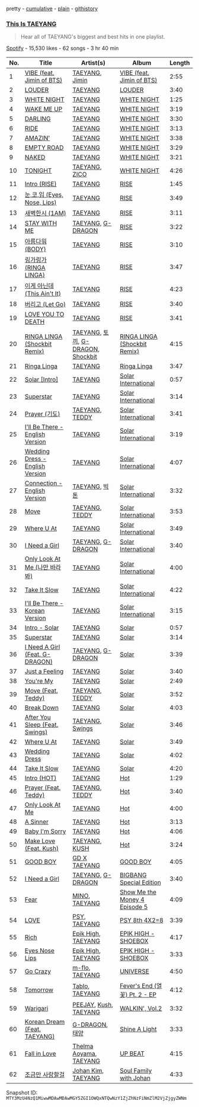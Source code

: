 pretty - [cumulative](/playlists/cumulative/37i9dQZF1DX1FikouIz4VH.md) - [plain](/playlists/plain/37i9dQZF1DX1FikouIz4VH) - [githistory](https://github.githistory.xyz/mackorone/spotify-playlist-archive/blob/main/playlists/plain/37i9dQZF1DX1FikouIz4VH)

### [This Is TAEYANG](https://open.spotify.com/playlist/37i9dQZF1DX1FikouIz4VH)

> Hear all of TAEYANG's biggest and best hits in one playlist.

[Spotify](https://open.spotify.com/user/spotify) - 15,530 likes - 62 songs - 3 hr 40 min

| No. | Title | Artist(s) | Album | Length |
|---|---|---|---|---|
| 1 | [VIBE \(feat\. Jimin of BTS\)](https://open.spotify.com/track/61AZsmFB3VoJdmraMk5ZSn) | [TAEYANG](https://open.spotify.com/artist/6udveWUgX4vu75FF0DTrXV), [Jimin](https://open.spotify.com/artist/1oSPZhvZMIrWW5I41kPkkY) | [VIBE \(feat\. Jimin of BTS\)](https://open.spotify.com/album/3qUOk1Se3Oopu5pUlHTjVJ) | 2:55 |
| 2 | [LOUDER](https://open.spotify.com/track/3TCzay1FkjSewTeiRSQGOk) | [TAEYANG](https://open.spotify.com/artist/6udveWUgX4vu75FF0DTrXV) | [LOUDER](https://open.spotify.com/album/3AoUsbJUwk14bt7PLGXf45) | 3:40 |
| 3 | [WHITE NIGHT](https://open.spotify.com/track/3yq48eRG04UryOATzpwr4V) | [TAEYANG](https://open.spotify.com/artist/6udveWUgX4vu75FF0DTrXV) | [WHITE NIGHT](https://open.spotify.com/album/4AE3KNhHuzlTURK6c77eaR) | 1:25 |
| 4 | [WAKE ME UP](https://open.spotify.com/track/49w8umYnAfSPulksfEDx16) | [TAEYANG](https://open.spotify.com/artist/6udveWUgX4vu75FF0DTrXV) | [WHITE NIGHT](https://open.spotify.com/album/4AE3KNhHuzlTURK6c77eaR) | 3:19 |
| 5 | [DARLING](https://open.spotify.com/track/6oycMp1woEDrrluLY0icmV) | [TAEYANG](https://open.spotify.com/artist/6udveWUgX4vu75FF0DTrXV) | [WHITE NIGHT](https://open.spotify.com/album/4AE3KNhHuzlTURK6c77eaR) | 3:30 |
| 6 | [RIDE](https://open.spotify.com/track/4PBr1wStrak7aWJkUKvbUl) | [TAEYANG](https://open.spotify.com/artist/6udveWUgX4vu75FF0DTrXV) | [WHITE NIGHT](https://open.spotify.com/album/4AE3KNhHuzlTURK6c77eaR) | 3:13 |
| 7 | [AMAZIN'](https://open.spotify.com/track/2gILEqYZMaljxD89UKippy) | [TAEYANG](https://open.spotify.com/artist/6udveWUgX4vu75FF0DTrXV) | [WHITE NIGHT](https://open.spotify.com/album/4AE3KNhHuzlTURK6c77eaR) | 3:38 |
| 8 | [EMPTY ROAD](https://open.spotify.com/track/3TFp0q9DGulf477YG2lZXI) | [TAEYANG](https://open.spotify.com/artist/6udveWUgX4vu75FF0DTrXV) | [WHITE NIGHT](https://open.spotify.com/album/4AE3KNhHuzlTURK6c77eaR) | 3:29 |
| 9 | [NAKED](https://open.spotify.com/track/64f7T9vidBqVHSUqZ1a3nq) | [TAEYANG](https://open.spotify.com/artist/6udveWUgX4vu75FF0DTrXV) | [WHITE NIGHT](https://open.spotify.com/album/4AE3KNhHuzlTURK6c77eaR) | 3:21 |
| 10 | [TONIGHT](https://open.spotify.com/track/2Ryu6OAqmEcrtnTxaPYDCP) | [TAEYANG](https://open.spotify.com/artist/6udveWUgX4vu75FF0DTrXV), [ZICO](https://open.spotify.com/artist/4XpUIb8uuNlIWVKmgKZXC0) | [WHITE NIGHT](https://open.spotify.com/album/4AE3KNhHuzlTURK6c77eaR) | 4:26 |
| 11 | [Intro \(RISE\)](https://open.spotify.com/track/6J0mtwueFaEL0bmxuHEYI0) | [TAEYANG](https://open.spotify.com/artist/6udveWUgX4vu75FF0DTrXV) | [RISE](https://open.spotify.com/album/1Y9so4jq4t4taAHu0VdKX3) | 1:45 |
| 12 | [눈,코,입 \(Eyes, Nose, Lips\)](https://open.spotify.com/track/0lYtIvI7bO51PZSeK22Mbz) | [TAEYANG](https://open.spotify.com/artist/6udveWUgX4vu75FF0DTrXV) | [RISE](https://open.spotify.com/album/1Y9so4jq4t4taAHu0VdKX3) | 3:49 |
| 13 | [새벽한시 \(1AM\)](https://open.spotify.com/track/3JmlYV4mm5jdo2ZWzATLBv) | [TAEYANG](https://open.spotify.com/artist/6udveWUgX4vu75FF0DTrXV) | [RISE](https://open.spotify.com/album/1Y9so4jq4t4taAHu0VdKX3) | 3:11 |
| 14 | [STAY WITH ME](https://open.spotify.com/track/4Hznsw4SROqqX8T54Syguv) | [TAEYANG](https://open.spotify.com/artist/6udveWUgX4vu75FF0DTrXV), [G\-DRAGON](https://open.spotify.com/artist/30b9WulBM8sFuBo17nNq9c) | [RISE](https://open.spotify.com/album/1Y9so4jq4t4taAHu0VdKX3) | 3:22 |
| 15 | [아름다워 \(BODY\)](https://open.spotify.com/track/6kSoXPg7yhpvgiXuoqRJSF) | [TAEYANG](https://open.spotify.com/artist/6udveWUgX4vu75FF0DTrXV) | [RISE](https://open.spotify.com/album/1Y9so4jq4t4taAHu0VdKX3) | 3:10 |
| 16 | [링가링가 \(RINGA LINGA\)](https://open.spotify.com/track/7fLijBP4BGujlmHRP3aX32) | [TAEYANG](https://open.spotify.com/artist/6udveWUgX4vu75FF0DTrXV) | [RISE](https://open.spotify.com/album/1Y9so4jq4t4taAHu0VdKX3) | 3:47 |
| 17 | [이게 아닌데 \(This Ain't It\)](https://open.spotify.com/track/1kewNvWljcwYKzlAKRXaUf) | [TAEYANG](https://open.spotify.com/artist/6udveWUgX4vu75FF0DTrXV) | [RISE](https://open.spotify.com/album/1Y9so4jq4t4taAHu0VdKX3) | 4:23 |
| 18 | [버리고 \(Let Go\)](https://open.spotify.com/track/5YhaIIgjic4Q31BL1jYMk5) | [TAEYANG](https://open.spotify.com/artist/6udveWUgX4vu75FF0DTrXV) | [RISE](https://open.spotify.com/album/1Y9so4jq4t4taAHu0VdKX3) | 3:40 |
| 19 | [LOVE YOU TO DEATH](https://open.spotify.com/track/3wJ5tkDTIc3w5THvaggHDx) | [TAEYANG](https://open.spotify.com/artist/6udveWUgX4vu75FF0DTrXV) | [RISE](https://open.spotify.com/album/1Y9so4jq4t4taAHu0VdKX3) | 3:41 |
| 20 | [RINGA LINGA \(Shockbit Remix\)](https://open.spotify.com/track/6H7VSKaFubMd4sfisXwYQr) | [TAEYANG](https://open.spotify.com/artist/6udveWUgX4vu75FF0DTrXV), [토끼](https://open.spotify.com/artist/76JVW7YYK3nRTVvRxUalpI), [G\-DRAGON](https://open.spotify.com/artist/30b9WulBM8sFuBo17nNq9c), [Shockbit](https://open.spotify.com/artist/4aMRtytJy7sCCjvcSnq666) | [RINGA LINGA \(Shockbit Remix\)](https://open.spotify.com/album/1FGkGm47uEd2L26Ff3ILmK) | 4:15 |
| 21 | [Ringa Linga](https://open.spotify.com/track/0zA75hGcXgVNbzsu0a3lBR) | [TAEYANG](https://open.spotify.com/artist/6udveWUgX4vu75FF0DTrXV) | [Ringa Linga](https://open.spotify.com/album/5WOQuSAJhOtZu46WJgy9BG) | 3:47 |
| 22 | [Solar \[Intro\]](https://open.spotify.com/track/0MB3rxsnXZ6DV95LelFlOu) | [TAEYANG](https://open.spotify.com/artist/6udveWUgX4vu75FF0DTrXV) | [Solar International](https://open.spotify.com/album/42BVvYE1FLO8mQH0ZJn4de) | 0:57 |
| 23 | [Superstar](https://open.spotify.com/track/4VpjaZ0AEbt0k61PXzIlLG) | [TAEYANG](https://open.spotify.com/artist/6udveWUgX4vu75FF0DTrXV) | [Solar International](https://open.spotify.com/album/42BVvYE1FLO8mQH0ZJn4de) | 3:14 |
| 24 | [Prayer \(기도\)](https://open.spotify.com/track/1qceUus2spQ9UxPFpBaq0I) | [TAEYANG](https://open.spotify.com/artist/6udveWUgX4vu75FF0DTrXV), [TEDDY](https://open.spotify.com/artist/2QDHZGfyq70z6T4e4Dr2t0) | [Solar International](https://open.spotify.com/album/42BVvYE1FLO8mQH0ZJn4de) | 3:41 |
| 25 | [I'll Be There \- English Version](https://open.spotify.com/track/6FhsCcYFcV5iu9h9PFM4zC) | [TAEYANG](https://open.spotify.com/artist/6udveWUgX4vu75FF0DTrXV) | [Solar International](https://open.spotify.com/album/42BVvYE1FLO8mQH0ZJn4de) | 3:19 |
| 26 | [Wedding Dress \- English Version](https://open.spotify.com/track/5r6LzsarhC4Ygt8mFzSgYV) | [TAEYANG](https://open.spotify.com/artist/6udveWUgX4vu75FF0DTrXV) | [Solar International](https://open.spotify.com/album/42BVvYE1FLO8mQH0ZJn4de) | 4:07 |
| 27 | [Connection \- English Version](https://open.spotify.com/track/5Tqnb5WsXWCRAVcu0bC7QV) | [TAEYANG](https://open.spotify.com/artist/6udveWUgX4vu75FF0DTrXV), [빅톤](https://open.spotify.com/artist/5O0XmPyzOOTKMWEpwpMbJU) | [Solar International](https://open.spotify.com/album/42BVvYE1FLO8mQH0ZJn4de) | 3:32 |
| 28 | [Move](https://open.spotify.com/track/7Frw0VC9RpDGwXSmAG1WeJ) | [TAEYANG](https://open.spotify.com/artist/6udveWUgX4vu75FF0DTrXV), [TEDDY](https://open.spotify.com/artist/2QDHZGfyq70z6T4e4Dr2t0) | [Solar International](https://open.spotify.com/album/42BVvYE1FLO8mQH0ZJn4de) | 3:53 |
| 29 | [Where U At](https://open.spotify.com/track/360chjamNlEge55Oos4od4) | [TAEYANG](https://open.spotify.com/artist/6udveWUgX4vu75FF0DTrXV) | [Solar International](https://open.spotify.com/album/42BVvYE1FLO8mQH0ZJn4de) | 3:49 |
| 30 | [I Need a Girl](https://open.spotify.com/track/2kCLzdVJ41uPj7YiCuyK4B) | [TAEYANG](https://open.spotify.com/artist/6udveWUgX4vu75FF0DTrXV), [G\-DRAGON](https://open.spotify.com/artist/30b9WulBM8sFuBo17nNq9c) | [Solar International](https://open.spotify.com/album/42BVvYE1FLO8mQH0ZJn4de) | 3:40 |
| 31 | [Only Look At Me \(나만 바라봐\)](https://open.spotify.com/track/1xaLJbuJr6efSW8MFA7vTu) | [TAEYANG](https://open.spotify.com/artist/6udveWUgX4vu75FF0DTrXV) | [Solar International](https://open.spotify.com/album/42BVvYE1FLO8mQH0ZJn4de) | 4:00 |
| 32 | [Take It Slow](https://open.spotify.com/track/6mqsxO95cTucMYoK3drdSK) | [TAEYANG](https://open.spotify.com/artist/6udveWUgX4vu75FF0DTrXV) | [Solar International](https://open.spotify.com/album/42BVvYE1FLO8mQH0ZJn4de) | 4:22 |
| 33 | [I'll Be There \- Korean Version](https://open.spotify.com/track/7MvEXoezNqX9bLNF6aNjeL) | [TAEYANG](https://open.spotify.com/artist/6udveWUgX4vu75FF0DTrXV) | [Solar International](https://open.spotify.com/album/42BVvYE1FLO8mQH0ZJn4de) | 3:15 |
| 34 | [Intro \- Solar](https://open.spotify.com/track/1FclvbiUT3czzHM1lwWnnX) | [TAEYANG](https://open.spotify.com/artist/6udveWUgX4vu75FF0DTrXV) | [Solar](https://open.spotify.com/album/2rV8MCYJTfvuvXHZsBH12Z) | 0:57 |
| 35 | [Superstar](https://open.spotify.com/track/0alnyI664183rlCIgKh8Hf) | [TAEYANG](https://open.spotify.com/artist/6udveWUgX4vu75FF0DTrXV) | [Solar](https://open.spotify.com/album/2rV8MCYJTfvuvXHZsBH12Z) | 3:14 |
| 36 | [I Need A Girl \(Feat\. G\-DRAGON\)](https://open.spotify.com/track/34oRc4INwO7000LJUQLy5X) | [TAEYANG](https://open.spotify.com/artist/6udveWUgX4vu75FF0DTrXV), [G\-DRAGON](https://open.spotify.com/artist/30b9WulBM8sFuBo17nNq9c) | [Solar](https://open.spotify.com/album/2rV8MCYJTfvuvXHZsBH12Z) | 3:39 |
| 37 | [Just a Feeling](https://open.spotify.com/track/08q3v7gSZhNhMCqKGqsD4d) | [TAEYANG](https://open.spotify.com/artist/6udveWUgX4vu75FF0DTrXV) | [Solar](https://open.spotify.com/album/2rV8MCYJTfvuvXHZsBH12Z) | 3:40 |
| 38 | [You're My](https://open.spotify.com/track/0PEMMKw7j1tsS7U4lcTjqR) | [TAEYANG](https://open.spotify.com/artist/6udveWUgX4vu75FF0DTrXV) | [Solar](https://open.spotify.com/album/2rV8MCYJTfvuvXHZsBH12Z) | 2:49 |
| 39 | [Move \(Feat\. Teddy\)](https://open.spotify.com/track/2mbTfOh91FiQF4yIE9vtgB) | [TAEYANG](https://open.spotify.com/artist/6udveWUgX4vu75FF0DTrXV), [TEDDY](https://open.spotify.com/artist/2QDHZGfyq70z6T4e4Dr2t0) | [Solar](https://open.spotify.com/album/2rV8MCYJTfvuvXHZsBH12Z) | 3:52 |
| 40 | [Break Down](https://open.spotify.com/track/1WP99rmsetBvCbO8VC4unt) | [TAEYANG](https://open.spotify.com/artist/6udveWUgX4vu75FF0DTrXV) | [Solar](https://open.spotify.com/album/2rV8MCYJTfvuvXHZsBH12Z) | 4:03 |
| 41 | [After You Sleep \(Feat\. Swings\)](https://open.spotify.com/track/5p8bTHJQ5TcuL84bXmWTrR) | [TAEYANG](https://open.spotify.com/artist/6udveWUgX4vu75FF0DTrXV), [Swings](https://open.spotify.com/artist/6F5tPDq3TIduDv2ki6O1Oq) | [Solar](https://open.spotify.com/album/2rV8MCYJTfvuvXHZsBH12Z) | 3:46 |
| 42 | [Where U At](https://open.spotify.com/track/1qbwaDM22exlyLRAmM9vKd) | [TAEYANG](https://open.spotify.com/artist/6udveWUgX4vu75FF0DTrXV) | [Solar](https://open.spotify.com/album/2rV8MCYJTfvuvXHZsBH12Z) | 3:49 |
| 43 | [Wedding Dress](https://open.spotify.com/track/2NO4CA2TFvhGeg7XMz8PmT) | [TAEYANG](https://open.spotify.com/artist/6udveWUgX4vu75FF0DTrXV) | [Solar](https://open.spotify.com/album/2rV8MCYJTfvuvXHZsBH12Z) | 4:02 |
| 44 | [Take It Slow](https://open.spotify.com/track/1QbbAZG3LZ8xYsW04INy1c) | [TAEYANG](https://open.spotify.com/artist/6udveWUgX4vu75FF0DTrXV) | [Solar](https://open.spotify.com/album/2rV8MCYJTfvuvXHZsBH12Z) | 4:20 |
| 45 | [Intro \(HOT\)](https://open.spotify.com/track/6yw2SNw9MZDroL2DLmUYDm) | [TAEYANG](https://open.spotify.com/artist/6udveWUgX4vu75FF0DTrXV) | [Hot](https://open.spotify.com/album/65DhpSPzXYHRjE9LHpc7rw) | 1:29 |
| 46 | [Prayer \(Feat\. Teddy\)](https://open.spotify.com/track/0QdoA14XPxSuuoiuNDzvKJ) | [TAEYANG](https://open.spotify.com/artist/6udveWUgX4vu75FF0DTrXV), [TEDDY](https://open.spotify.com/artist/2QDHZGfyq70z6T4e4Dr2t0) | [Hot](https://open.spotify.com/album/65DhpSPzXYHRjE9LHpc7rw) | 3:40 |
| 47 | [Only Look At Me](https://open.spotify.com/track/1518ZPHBb0rmVAw1xNbOzu) | [TAEYANG](https://open.spotify.com/artist/6udveWUgX4vu75FF0DTrXV) | [Hot](https://open.spotify.com/album/65DhpSPzXYHRjE9LHpc7rw) | 4:00 |
| 48 | [A Sinner](https://open.spotify.com/track/7xHgNR7BCYTCMfmUz66EbO) | [TAEYANG](https://open.spotify.com/artist/6udveWUgX4vu75FF0DTrXV) | [Hot](https://open.spotify.com/album/65DhpSPzXYHRjE9LHpc7rw) | 3:13 |
| 49 | [Baby I'm Sorry](https://open.spotify.com/track/4fazfkxMwEnRczzGpLZDBt) | [TAEYANG](https://open.spotify.com/artist/6udveWUgX4vu75FF0DTrXV) | [Hot](https://open.spotify.com/album/65DhpSPzXYHRjE9LHpc7rw) | 4:06 |
| 50 | [Make Love \(Feat\. Kush\)](https://open.spotify.com/track/5ug8uKCAH4HQ5owBPNSoPa) | [TAEYANG](https://open.spotify.com/artist/6udveWUgX4vu75FF0DTrXV), [KUSH](https://open.spotify.com/artist/4OiLGOExR5sXyMtyKccRgY) | [Hot](https://open.spotify.com/album/65DhpSPzXYHRjE9LHpc7rw) | 3:24 |
| 51 | [GOOD BOY](https://open.spotify.com/track/52mglSL6bdbrg9zig7nazP) | [GD X TAEYANG](https://open.spotify.com/artist/3HJVw8aEtFqoc3raJVE8am) | [GOOD BOY](https://open.spotify.com/album/2rhq834A24z7ucY39moYdb) | 4:05 |
| 52 | [I Need a Girl](https://open.spotify.com/track/334sBXJEz428B63ANg52sq) | [TAEYANG](https://open.spotify.com/artist/6udveWUgX4vu75FF0DTrXV), [G\-DRAGON](https://open.spotify.com/artist/30b9WulBM8sFuBo17nNq9c) | [BIGBANG Special Edition](https://open.spotify.com/album/2fpQB21ER6ETvnfADPdaHl) | 3:40 |
| 53 | [Fear](https://open.spotify.com/track/5YQ8OVvW80yoZqZ5PK9JXv) | [MINO](https://open.spotify.com/artist/3ytV7vc4ZuwGgwaOuWvkk8), [TAEYANG](https://open.spotify.com/artist/6udveWUgX4vu75FF0DTrXV) | [Show Me the Money 4 Episode 5](https://open.spotify.com/album/38Ch7I5PqyCIugfJCcKTMr) | 4:09 |
| 54 | [LOVE](https://open.spotify.com/track/5k0FSFPd15YKe7y9NMfq9U) | [PSY](https://open.spotify.com/artist/2dd5mrQZvg6SmahdgVKDzh), [TAEYANG](https://open.spotify.com/artist/6udveWUgX4vu75FF0DTrXV) | [PSY 8th 4X2=8](https://open.spotify.com/album/5AtBwO35tOSWvxS4nFWHAi) | 3:39 |
| 55 | [Rich](https://open.spotify.com/track/16jg76zHuYHMPghRdMfHeL) | [Epik High](https://open.spotify.com/artist/5snNHNlYT2UrtZo5HCJkiw), [TAEYANG](https://open.spotify.com/artist/6udveWUgX4vu75FF0DTrXV) | [EPIK HIGH \- SHOEBOX](https://open.spotify.com/album/3jdV0dbTuNfdRwEimoJ28a) | 4:17 |
| 56 | [Eyes Nose Lips](https://open.spotify.com/track/2UMmoa8MP15tHnTFpO6A1E) | [Epik High](https://open.spotify.com/artist/5snNHNlYT2UrtZo5HCJkiw), [TAEYANG](https://open.spotify.com/artist/6udveWUgX4vu75FF0DTrXV) | [EPIK HIGH \- SHOEBOX](https://open.spotify.com/album/3jdV0dbTuNfdRwEimoJ28a) | 3:33 |
| 57 | [Go Crazy](https://open.spotify.com/track/3DgwkV1Gmt8mUfwTjMPl2p) | [m\-flo](https://open.spotify.com/artist/4UhiMIdxKqQxmzdE9nYe6O), [TAEYANG](https://open.spotify.com/artist/6udveWUgX4vu75FF0DTrXV) | [UNIVERSE](https://open.spotify.com/album/1crq8WbybWZziBnYSOMa4I) | 4:50 |
| 58 | [Tomorrow](https://open.spotify.com/track/0ksaKAzzFwB3h70h1Z5PRb) | [Tablo](https://open.spotify.com/artist/3NdOtTPPaXrCyC7Lpmzyhv), [TAEYANG](https://open.spotify.com/artist/6udveWUgX4vu75FF0DTrXV) | [Fever's End \(열꽃\) Pt\. 2 \- EP](https://open.spotify.com/album/6bcvEP3490ouA7PW2DD168) | 4:12 |
| 59 | [Warigari](https://open.spotify.com/track/0Kov3heCgcnLdC5QlKgQe9) | [PEEJAY](https://open.spotify.com/artist/2cIhUulox4Ad0eXDJcWixY), [Kush](https://open.spotify.com/artist/1BKVGMxyIBqU3CqMJxUvWC), [TAEYANG](https://open.spotify.com/artist/6udveWUgX4vu75FF0DTrXV) | [WALKIN', Vol.2](https://open.spotify.com/album/2CPepitv0LvH8IqvIAu5Uc) | 3:32 |
| 60 | [Korean Dream \(Feat\. TAEYANG\)](https://open.spotify.com/track/3lShYM0Ts3HfEDFpfkGO5z) | [G\-DRAGON](https://open.spotify.com/artist/30b9WulBM8sFuBo17nNq9c), [태양](https://open.spotify.com/artist/0BeIulKOpcvsabwlt4u8qp) | [Shine A Light](https://open.spotify.com/album/1VNgOZM0hpFdeivdpoD5k6) | 3:33 |
| 61 | [Fall in Love](https://open.spotify.com/track/04HoJpRNBQ98naXqeroSHB) | [Thelma Aoyama](https://open.spotify.com/artist/1AU9Y5Y2Taxe4yh7AI6JRD), [TAEYANG](https://open.spotify.com/artist/6udveWUgX4vu75FF0DTrXV) | [UP BEAT](https://open.spotify.com/album/6juujVdPaWjy066P9ZOXvJ) | 4:15 |
| 62 | [조금만 사랑할걸](https://open.spotify.com/track/0KXhQG6HryZn4QBay5Rfd6) | [Johan Kim](https://open.spotify.com/artist/7kqUt0kZIfski1GVmbwjG3), [TAEYANG](https://open.spotify.com/artist/6udveWUgX4vu75FF0DTrXV) | [Soul Family with Johan](https://open.spotify.com/album/5y7fjiyU5WlRuwTI8nAEkJ) | 4:33 |

Snapshot ID: `MTY3MzU4NzQ1MiwwMDAwMDAwMGY5ZGI1OWQxNTQwNzY1ZjZhNzFiNmZlM2VjZjgyZWNm`

